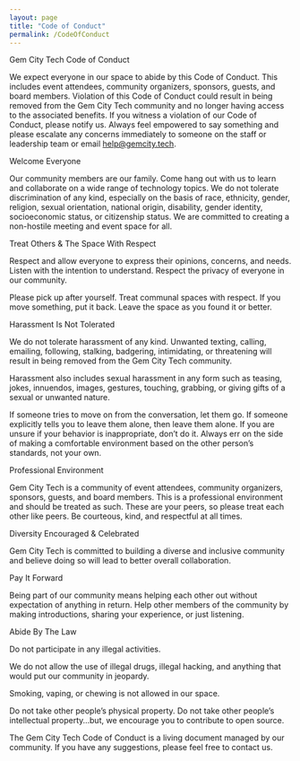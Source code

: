 ```yaml
---  
layout: page  
title: "Code of Conduct"  
permalink: /CodeOfConduct  
---
```

Gem City Tech Code of Conduct  

We expect everyone in our space to abide by this Code of Conduct. This includes event attendees, community organizers, sponsors, guests, and board members. Violation of this Code of Conduct could result in being removed from the Gem City Tech community and no longer having access to the associated benefits.
If you witness a violation of our Code of Conduct, please notify us. Always feel empowered to say something and please escalate any concerns immediately to someone on the staff or leadership team or email help@gemcity.tech.  

Welcome Everyone  

Our community members are our family. Come hang out with us to learn and collaborate on a wide range of technology topics. We do not tolerate discrimination of any kind, especially on the basis of race, ethnicity, gender, religion, sexual orientation, national origin, disability, gender identity, socioeconomic status, or citizenship status. We are committed to creating a non-hostile meeting and event space for all.  

Treat Others & The Space With Respect  

Respect and allow everyone to express their opinions, concerns, and needs. Listen with the intention to understand. Respect the privacy of everyone in our community.  
  
Please pick up after yourself. Treat communal spaces with respect. If you move something, put it back. Leave the space as you found it or better.  

Harassment Is Not Tolerated  

We do not tolerate harassment of any kind. Unwanted texting, calling, emailing, following, stalking, badgering, intimidating, or threatening will result in being removed from the Gem City Tech community.  

Harassment also includes sexual harassment in any form such as teasing, jokes, innuendos, images, gestures, touching, grabbing, or giving gifts of a sexual or unwanted nature.  

If someone tries to move on from the conversation, let them go. If someone explicitly tells you to leave them alone, then leave them alone. If you are unsure if your behavior is inappropriate, don’t do it. Always err on the side of making a comfortable environment based on the other person’s standards, not your own.  

Professional Environment  

Gem City Tech is a community of event attendees, community organizers, sponsors, guests, and board members. This is a professional environment and should be treated as such. These are your peers, so please treat each other like peers. Be courteous, kind, and respectful at all times.  

Diversity Encouraged & Celebrated  

Gem City Tech is committed to building a diverse and inclusive community and believe doing so will lead to better overall collaboration.

Pay It Forward  

Being part of our community means helping each other out without expectation of anything in return. Help other members of the community by making introductions, sharing your experience, or just listening.

Abide By The Law  

Do not participate in any illegal activities.  

We do not allow the use of illegal drugs, illegal hacking, and anything that would put our community in jeopardy.  

Smoking, vaping, or chewing is not allowed in our space.  

Do not take other people’s physical property. Do not take other people’s intellectual property…but, we encourage you to contribute to open source.  


The Gem City Tech Code of Conduct is a living document managed by our community. If you have any suggestions, please feel free to contact us. 
